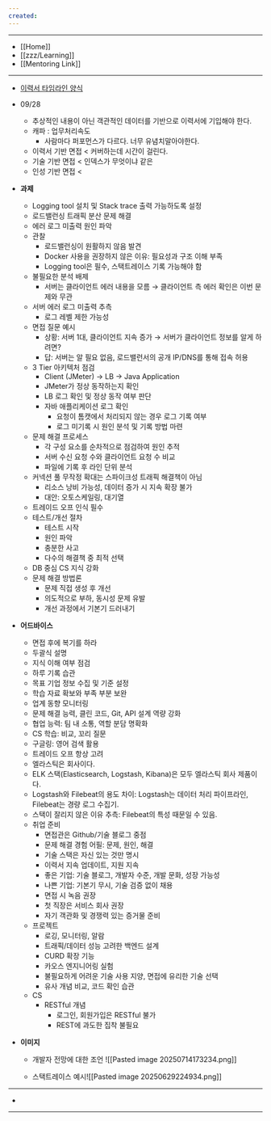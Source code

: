 ```yaml
---
created:
---
```

---
- [[Home]]
- [[zzz/Learning]]
- [[Mentoring Link]]
---

- [이력서 타임라인 양식](https://tremendous-train-72d.notion.site/245cc26e632380a2bbb3fb175d60a919?v=245cc26e63238172a612000ce0f9e3fe)
- 09/28
    - 추상적인 내용이 아닌 객관적인 데이터를 기반으로 이력서에 기입해야 한다.
    - 캐파 : 업무처리속도
        - 사람마다 퍼포먼스가 다르다. 너무 유념치말아야한다.
    - 이력서 기반 면접 < 커버하는데 시간이 걸린다.
    - 기술 기반 면접 < 인덱스가 무엇이냐 같은
    - 인성 기반 면접 < 

- **과제**
    - Logging tool 설치 및 Stack trace 출력 가능하도록 설정
    - 로드밸런싱 트래픽 분산 문제 해결
    - 에러 로그 미출력 원인 파악
    - 관찰
        - 로드밸런싱이 원활하지 않음 발견
        - Docker 사용을 권장하지 않은 이유: 필요성과 구조 이해 부족
        - Logging tool은 필수, 스택트레이스 기록 가능해야 함
    - 불필요한 분석 배제
        - 서버는 클라이언트 에러 내용을 모름 → 클라이언트 측 에러 확인은 이번 문제와 무관
    - 서버 에러 로그 미출력 추측
        - 로그 레벨 제한 가능성
    - 면접 질문 예시
        - 상황: 서버 1대, 클라이언트 지속 증가 → 서버가 클라이언트 정보를 알게 하려면?
        - 답: 서버는 알 필요 없음, 로드밸런서의 공개 IP/DNS를 통해 접속 허용
    - 3 Tier 아키텍처 점검
        - Client (JMeter) → LB → Java Application
        - JMeter가 정상 동작하는지 확인
        - LB 로그 확인 및 정상 동작 여부 판단
        - 자바 애플리케이션 로그 확인
            - 요청이 톰캣에서 처리되지 않는 경우 로그 기록 여부
            - 로그 미기록 시 원인 분석 및 기록 방법 마련
    - 문제 해결 프로세스
        - 각 구성 요소를 순차적으로 점검하여 원인 추적
        - 서버 수신 요청 수와 클라이언트 요청 수 비교
        - 파일에 기록 후 라인 단위 분석
    - 커넥션 풀 무작정 확대는 스파이크성 트래픽 해결책이 아님
        - 리소스 낭비 가능성, 데이터 증가 시 지속 확장 불가
        - 대안: 오토스케일링, 대기열
    - 트레이드 오프 인식 필수
    - 테스트/개선 절차
        - 테스트 시작
        - 원인 파악
        - 충분한 사고
        - 다수의 해결책 중 최적 선택
    - DB 중심 CS 지식 강화
    - 문제 해결 방법론
        - 문제 직접 생성 후 개선
        - 의도적으로 부하, 동시성 문제 유발
        - 개선 과정에서 기본기 드러내기

- **어드바이스**
    - 면접 후에 복기를 하라
    - 두괄식 설명
    - 지식 이해 여부 점검
    - 하루 기록 습관
    - 목표 기업 정보 수집 및 기준 설정
    - 학습 자료 확보와 부족 부분 보완
    - 업계 동향 모니터링
    - 문제 해결 능력, 클린 코드, Git, API 설계 역량 강화
    - 협업 능력: 팀 내 소통, 역할 분담 명확화
    - CS 학습: 비교, 꼬리 질문
    - 구글링: 영어 검색 활용
    - 트레이드 오프 항상 고려
    - 엘라스틱은 회사이다.
    - ELK 스택(Elasticsearch, Logstash, Kibana)은 모두 엘라스틱 회사 제품이다.
    - Logstash와 Filebeat의 용도 차이: Logstash는 데이터 처리 파이프라인, Filebeat는 경량 로그 수집기.
    - 스택이 잘리지 않은 이유 추측: Filebeat의 특성 때문일 수 있음.
    - 취업 준비
        - 면접관은 Github/기술 블로그 중점
        - 문제 해결 경험 어필: 문제, 원인, 해결
        - 기술 스택은 자신 있는 것만 명시
        - 이력서 지속 업데이트, 지원 지속
        - 좋은 기업: 기술 블로그, 개발자 수준, 개발 문화, 성장 가능성
        - 나쁜 기업: 기본기 무시, 기술 검증 없이 채용
        - 면접 시 녹음 권장
        - 첫 직장은 서비스 회사 권장
        - 자기 객관화 및 경쟁력 있는 증거물 준비
    - 프로젝트
        - 로깅, 모니터링, 알람
        - 트래픽/데이터 성능 고려한 백엔드 설계
        - CURD 확장 기능
        - 카오스 엔지니어링 실험
        - 불필요하게 어려운 기술 사용 지양, 면접에 유리한 기술 선택
        - 유사 개념 비교, 코드 확인 습관
    - CS
        - RESTful 개념
            - 로그인, 회원가입은 RESTful 불가
            - REST에 과도한 집착 불필요
    
- **이미지**
    - 개발자 전망에 대한 조언
    ![[Pasted image 20250714173234.png]]
          
    - 스택트레이스 예시![[Pasted image 20250629224934.png]]
    

----
- 

---